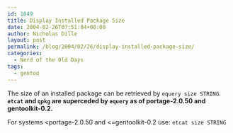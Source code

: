 ```yaml
---
id: 1049
title: Display Installed Package Size
date: 2004-02-26T07:51:04+00:00
author: Nicholas Dille
layout: post
permalink: /blog/2004/02/26/display-installed-package-size/
categories:
  - Nerd of the Old Days
tags:
  - gentoo
---
```

The size of an installed package can be retrieved by `equery size STRING`. **`etcat` and `qpkg` are superceded by `equery` as of portage-2.0.50 and gentoolkit-0.2.**<!--more-->

For systems &lt;portage-2.0.50 and &lt;=gentoolkit-0.2 use: `etcat size STRING`